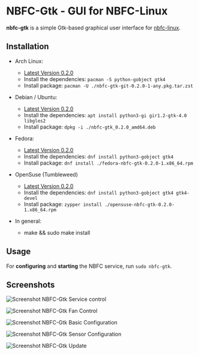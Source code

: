 NBFC-Gtk - GUI for NBFC-Linux
=============================

**nbfc-gtk** is a simple Gtk-based graphical user interface for [nbfc-linux](https://github.com/nbfc-linux/nbfc-linux).

Installation
------------

- Arch Linux:
  - [Latest Version 0.2.0](https://github.com/nbfc-linux/nbfc-gtk/releases/download/0.2.0/nbfc-gtk-git-0.2.0-1-any.pkg.tar.zst)
  - Install the dependencies: `pacman -S python-gobject gtk4`
  - Install package: `pacman -U ./nbfc-gtk-git-0.2.0-1-any.pkg.tar.zst`

- Debian / Ubuntu:
  - [Latest Version 0.2.0](https://github.com/nbfc-linux/nbfc-gtk/releases/download/0.2.0/nbfc-gtk_0.2.0_amd64.deb)
  - Install the dependencies: `apt install python3-gi gir1.2-gtk-4.0 libgles2`
  - Install package: `dpkg -i ./nbfc-gtk_0.2.0_amd64.deb`

- Fedora:
  - [Latest Version 0.2.0](https://github.com/nbfc-linux/nbfc-gtk/releases/download/0.2.0/fedora-nbfc-gtk-0.2.0-1.x86_64.rpm)
  - Install the dependencies: `dnf install python3-gobject gtk4`
  - Install package: `dnf install ./fedora-nbfc-gtk-0.2.0-1.x86_64.rpm`

- OpenSuse (Tumbleweed)
  - [Latest Version 0.2.0](https://github.com/nbfc-linux/nbfc-gtk/releases/download/0.2.0/opensuse-nbfc-gtk-0.2.0-1.x86_64.rpm)
  - Install the dependencies: `dnf install python3-gobject gtk4 gtk4-devel`
  - Install package: `zypper install ./opensuse-nbfc-gtk-0.2.0-1.x86_64.rpm`

- In general:
  - make && sudo make install

Usage
-----

For **configuring** and **starting** the NBFC service, run `sudo nbfc-gtk`.

Screenshots
-----------

![Screenshot NBFC-Gtk Service control](http://nbfc-linux.github.io/img/nbfc-gtk/nbfc-gtk-service.png)

![Screenshot NBFC-Gtk Fan Control](http://nbfc-linux.github.io/img/nbfc-gtk/nbfc-gtk-fans.png)

![Screenshot NBFC-Gtk Basic Configuration](http://nbfc-linux.github.io/img/nbfc-gtk/nbfc-gtk-basic.png)

![Screenshot NBFC-Gtk Sensor Configuration](http://nbfc-linux.github.io/img/nbfc-gtk/nbfc-gtk-sensors.png)

![Screenshot NBFC-Gtk Update](http://nbfc-linux.github.io/img/nbfc-gtk/nbfc-gtk-update.png)

